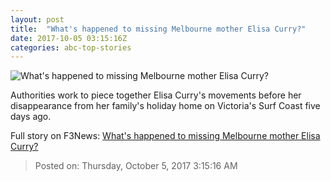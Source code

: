 ```yaml
---
layout: post
title:  "What's happened to missing Melbourne mother Elisa Curry?"
date: 2017-10-05 03:15:16Z
categories: abc-top-stories
---
```


![What's happened to missing Melbourne mother Elisa Curry?](http://www.abc.net.au/news/image/9010568-1x1-700x700.jpg)

Authorities work to piece together Elisa Curry's movements before her disappearance from her family's holiday home on Victoria's Surf Coast five days ago.


Full story on F3News: [What's happened to missing Melbourne mother Elisa Curry?](http://www.f3nws.com/n/VXYWeF)

> Posted on: Thursday, October 5, 2017 3:15:16 AM
